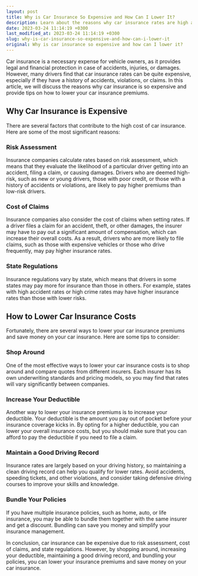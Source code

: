 ```yaml
---
layout: post
title: Why is Car Insurance So Expensive and How Can I Lower It?
description: Learn about the reasons why car insurance rates are high and how you can minimize your car insurance cost.
date: 2023-03-24 11:14:19 +0300
last_modified_at: 2023-03-24 11:14:19 +0300
slug: why-is-car-insurance-so-expensive-and-how-can-i-lower-it
original: Why is car insurance so expensive and how can I lower it?
---
```

Car insurance is a necessary expense for vehicle owners, as it provides legal and financial protection in case of accidents, injuries, or damages. However, many drivers find that car insurance rates can be quite expensive, especially if they have a history of accidents, violations, or claims. In this article, we will discuss the reasons why car insurance is so expensive and provide tips on how to lower your car insurance premiums.

## Why Car Insurance is Expensive

There are several factors that contribute to the high cost of car insurance. Here are some of the most significant reasons:

### Risk Assessment

Insurance companies calculate rates based on risk assessment, which means that they evaluate the likelihood of a particular driver getting into an accident, filing a claim, or causing damages. Drivers who are deemed high-risk, such as new or young drivers, those with poor credit, or those with a history of accidents or violations, are likely to pay higher premiums than low-risk drivers.

### Cost of Claims

Insurance companies also consider the cost of claims when setting rates. If a driver files a claim for an accident, theft, or other damages, the insurer may have to pay out a significant amount of compensation, which can increase their overall costs. As a result, drivers who are more likely to file claims, such as those with expensive vehicles or those who drive frequently, may pay higher insurance rates.

### State Regulations

Insurance regulations vary by state, which means that drivers in some states may pay more for insurance than those in others. For example, states with high accident rates or high crime rates may have higher insurance rates than those with lower risks.

## How to Lower Car Insurance Costs

Fortunately, there are several ways to lower your car insurance premiums and save money on your car insurance. Here are some tips to consider:

### Shop Around

One of the most effective ways to lower your car insurance costs is to shop around and compare quotes from different insurers. Each insurer has its own underwriting standards and pricing models, so you may find that rates will vary significantly between companies.

### Increase Your Deductible 

Another way to lower your insurance premiums is to increase your deductible. Your deductible is the amount you pay out of pocket before your insurance coverage kicks in. By opting for a higher deductible, you can lower your overall insurance costs, but you should make sure that you can afford to pay the deductible if you need to file a claim.

### Maintain a Good Driving Record

Insurance rates are largely based on your driving history, so maintaining a clean driving record can help you qualify for lower rates. Avoid accidents, speeding tickets, and other violations, and consider taking defensive driving courses to improve your skills and knowledge.

### Bundle Your Policies

If you have multiple insurance policies, such as home, auto, or life insurance, you may be able to bundle them together with the same insurer and get a discount. Bundling can save you money and simplify your insurance management.

In conclusion, car insurance can be expensive due to risk assessment, cost of claims, and state regulations. However, by shopping around, increasing your deductible, maintaining a good driving record, and bundling your policies, you can lower your insurance premiums and save money on your car insurance.